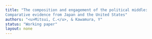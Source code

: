 ```yaml
---
title: "The composition and engagement of the political middle:
Comparative evidence from Japan and the United States"
authors: "<u>Mitsui, C.</u>, & Kawamura, Y"
status: "Working paper"
layout: none
---
```


